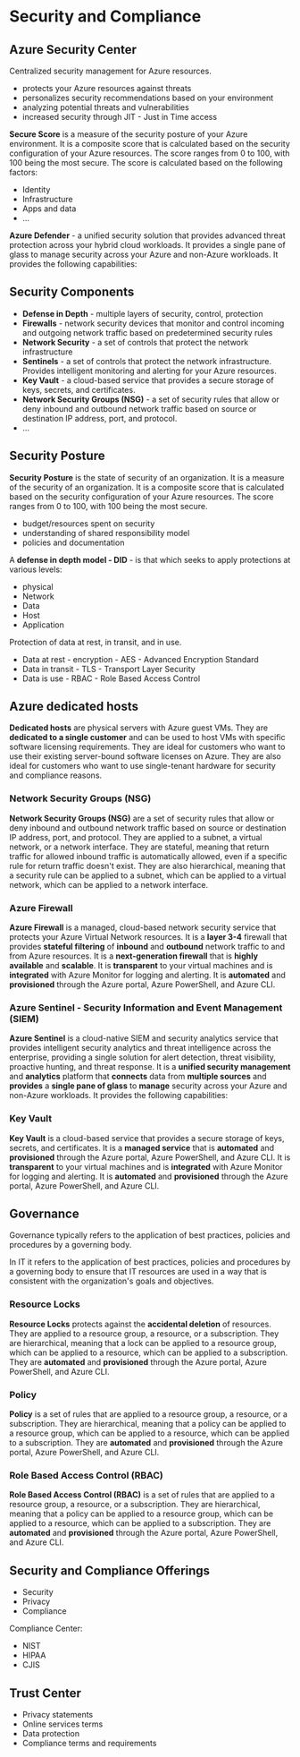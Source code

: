# Security and Compliance

## Azure Security Center

Centralized security management for Azure resources. 
- protects your Azure resources against threats
- personalizes security recommendations based on your environment
- analyzing potential threats and vulnerabilities
- increased security through JIT - Just in Time access
  
**Secure Score** is a measure of the security posture of your Azure environment. It is a composite score that is calculated based on the security configuration of your Azure resources. The score ranges from 0 to 100, with 100 being the most secure. The score is calculated based on the following factors:
- Identity
- Infrastructure
- Apps and data
- ...

**Azure Defender** - a unified security solution that provides advanced threat protection across your hybrid cloud workloads. It provides a single pane of glass to manage security across your Azure and non-Azure workloads. It provides the following capabilities:


## Security Components

- **Defense in Depth** - multiple layers of security, control, protection
- **Firewalls** - network security devices that monitor and control incoming and outgoing network traffic based on predetermined security rules
- **Network Security** - a set of controls that protect the network infrastructure
- **Sentinels** - a set of controls that protect the network infrastructure. Provides intelligent monitoring and alerting for your Azure resources.
- **Key Vault** - a cloud-based service that provides a secure storage of keys, secrets, and certificates.
- **Network Security Groups (NSG)** - a set of security rules that allow or deny inbound and outbound network traffic based on source or destination IP address, port, and protocol.
- ...


## Security Posture

**Security Posture** is the state of security of an organization. It is a measure of the security of an organization. It is a composite score that is calculated based on the security configuration of your Azure resources. The score ranges from 0 to 100, with 100 being the most secure. 
 - budget/resources spent on security
 - understanding of shared responsibility model
 - policies and documentation

A **defense in depth model - DID** - is that which seeks to apply protections at various levels:
 - physical
 - Network
 - Data
 - Host
 - Application
   
  Protection of data at rest, in transit, and in use.
  - Data at rest - encryption - AES - Advanced Encryption Standard
  - Data in transit - TLS - Transport Layer Security
  - Data is use - RBAC - Role Based Access Control

## Azure dedicated hosts

**Dedicated hosts** are physical servers with Azure guest VMs. They are **dedicated to a single customer** and can be used to host VMs with specific software licensing requirements. They are ideal for customers who want to use their existing server-bound software licenses on Azure. They are also ideal for customers who want to use single-tenant hardware for security and compliance reasons.

### Network Security Groups (NSG)

**Network Security Groups (NSG)** are a set of security rules that allow or deny inbound and outbound network traffic based on source or destination IP address, port, and protocol. They are applied to a subnet, a virtual network, or a network interface. They are stateful, meaning that return traffic for allowed inbound traffic is automatically allowed, even if a specific rule for return traffic doesn't exist. They are also hierarchical, meaning that a security rule can be applied to a subnet, which can be applied to a virtual network, which can be applied to a network interface.

### Azure Firewall

**Azure Firewall** is a managed, cloud-based network security service that protects your Azure Virtual Network resources. It is a **layer 3-4** firewall that provides **stateful filtering** of **inbound** and **outbound** network traffic to and from Azure resources. It is a **next-generation firewall** that is **highly available** and **scalable**. It is **transparent** to your virtual machines and is **integrated** with Azure Monitor for logging and alerting. It is **automated** and **provisioned** through the Azure portal, Azure PowerShell, and Azure CLI. 

### Azure Sentinel - Security Information and Event Management (SIEM)

**Azure Sentinel** is a cloud-native SIEM and security analytics service that provides intelligent security analytics and threat intelligence across the enterprise, providing a single solution for alert detection, threat visibility, proactive hunting, and threat response. It is a **unified security management** and **analytics** platform that **connects** data from **multiple sources** and **provides** a **single pane of glass** to **manage** security across your Azure and non-Azure workloads. It provides the following capabilities:


### Key Vault

**Key Vault** is a cloud-based service that provides a secure storage of keys, secrets, and certificates. It is a **managed service** that is **automated** and **provisioned** through the Azure portal, Azure PowerShell, and Azure CLI. It is **transparent** to your virtual machines and is **integrated** with Azure Monitor for logging and alerting. It is **automated** and **provisioned** through the Azure portal, Azure PowerShell, and Azure CLI.

## Governance

Governance typically refers to the application of best practices, policies and procedures by a governing body.

In IT it refers to the application of best practices, policies and procedures by a governing body to ensure that IT resources are used in a way that is consistent with the organization's goals and objectives.


### Resource Locks 

**Resource Locks** protects against the **accidental deletion** of resources. They are applied to a resource group, a resource, or a subscription. They are hierarchical, meaning that a lock can be applied to a resource group, which can be applied to a resource, which can be applied to a subscription. They are **automated** and **provisioned** through the Azure portal, Azure PowerShell, and Azure CLI.

### Policy

**Policy** is a set of rules that are applied to a resource group, a resource, or a subscription. They are hierarchical, meaning that a policy can be applied to a resource group, which can be applied to a resource, which can be applied to a subscription. They are **automated** and **provisioned** through the Azure portal, Azure PowerShell, and Azure CLI.

### Role Based Access Control (RBAC)

**Role Based Access Control (RBAC)** is a set of rules that are applied to a resource group, a resource, or a subscription. They are hierarchical, meaning that a policy can be applied to a resource group, which can be applied to a resource, which can be applied to a subscription. They are **automated** and **provisioned** through the Azure portal, Azure PowerShell, and Azure CLI.

## Security and Compliance Offerings

- Security
- Privacy
- Compliance

Compliance Center:
 - NIST
 - HIPAA
 - CJIS

##  Trust Center

 - Privacy statements
 - Online services terms
 - Data protection
 - Compliance terms and requirements





